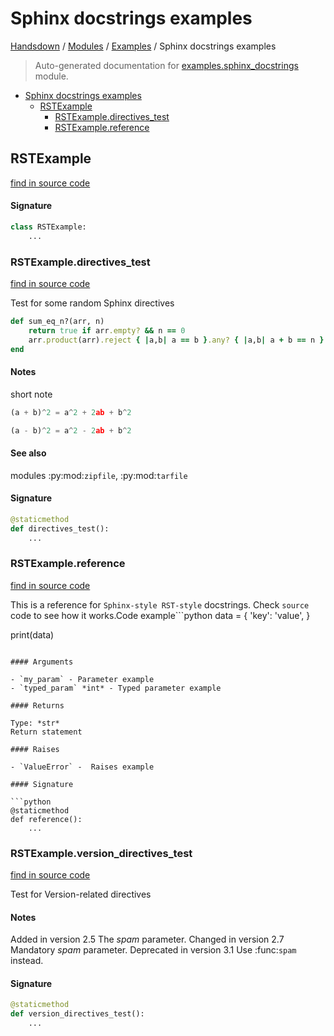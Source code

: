 # Sphinx docstrings examples

[Handsdown](../README.md#-handsdown---python-documentation-generator) / [Modules](../MODULES.md#modules) / [Examples](index.md#examples) / Sphinx docstrings examples

> Auto-generated documentation for [examples.sphinx_docstrings](https://github.com/vemel/handsdown/blob/main/examples/sphinx_docstrings.py) module.

- [Sphinx docstrings examples](#sphinx-docstrings-examples)
  - [RSTExample](#rstexample)
    - [RSTExample.directives_test](#rstexampledirectives_test)
    - [RSTExample.reference](#rstexamplereference)

## RSTExample

[find in source code](https://github.com/vemel/handsdown/blob/main/examples/sphinx_docstrings.py#L10)

#### Signature

```python
class RSTExample:
    ...
```

### RSTExample.directives_test

[find in source code](https://github.com/vemel/handsdown/blob/main/examples/sphinx_docstrings.py#L33)

Test for some random Sphinx directives
```ruby
def sum_eq_n?(arr, n)
    return true if arr.empty? && n == 0
    arr.product(arr).reject { |a,b| a == b }.any? { |a,b| a + b == n }
end
```

#### Notes

short note
```python
(a + b)^2 = a^2 + 2ab + b^2

(a - b)^2 = a^2 - 2ab + b^2
```

#### See also

modules :py:mod:`zipfile`, :py:mod:`tarfile`

#### Signature

```python
@staticmethod
def directives_test():
    ...
```

### RSTExample.reference

[find in source code](https://github.com/vemel/handsdown/blob/main/examples/sphinx_docstrings.py#L11)

This is a reference for ``Sphinx-style RST-style`` docstrings. Check `source` code
to see how it works.Code example```python
data = {
    'key': 'value',
}

print(data)
```

#### Arguments

- `my_param` - Parameter example
- `typed_param` *int* - Typed parameter example

#### Returns

Type: *str*
Return statement

#### Raises

- `ValueError` -  Raises example

#### Signature

```python
@staticmethod
def reference():
    ...
```

### RSTExample.version_directives_test

[find in source code](https://github.com/vemel/handsdown/blob/main/examples/sphinx_docstrings.py#L57)

Test for Version-related directives

#### Notes

Added in version 2.5
    The *spam* parameter.
Changed in version 2.7
    Mandatory *spam* parameter.
Deprecated in version 3.1
    Use :func:`spam` instead.

#### Signature

```python
@staticmethod
def version_directives_test():
    ...
```



